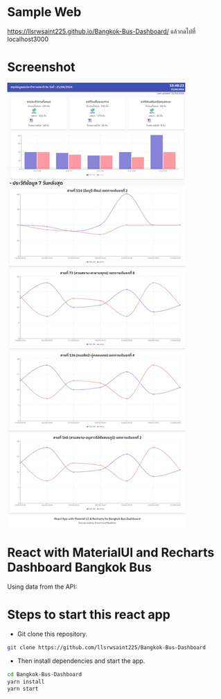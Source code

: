 # Sample Web
https://llsrwsaint225.github.io/Bangkok-Bus-Dashboard/ แล้วกดไปที่ localhost3000

# Screenshot
![Screenshot](https://github.com/llsrwsaint225/Bangkok-Bus-Dashboard/blob/main/public/WebDashboardScreenshot.jpeg)

# React with MaterialUI and Recharts Dashboard Bangkok Bus


Using data from the API: 

# Steps to start this react app
* Git clone this repository.
```bash
git clone https://github.com/llsrwsaint225/Bangkok-Bus-Dashboard
```
* Then install dependencies and start the app.
```bash
cd Bangkok-Bus-Dashboard
yarn install
yarn start
```

